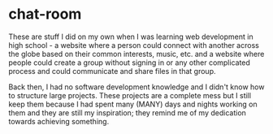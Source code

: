# chat-room

These are stuff I did on my own when I was learning web development in high school - a website where a person could connect with another across the globe based on their common interests, music, etc. and a website where people could create a group without signing in or any other complicated process and could communicate and share files in that group.

Back then, I had no software development knowledge and I didn't know how to structure large projects. These projects are a complete mess but I still keep them because I had spent many (MANY) days and nights working on them and they are still my inspiration; they remind me of my dedication towards achieving something.
